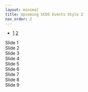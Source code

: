 ```yaml
---
layout: minimal
title: Upcoming SCDS Events Style 2
nav_order: 2 
---
```

<link rel="stylesheet" href="./assets/css/events2.css">
<link
  rel="stylesheet"
  href="./assets/css/swiper.css"
/>
<script src="https://ajax.googleapis.com/ajax/libs/jquery/3.7.1/jquery.min.js"></script>
<script src="./assets/javascript/swiper-bundle.min.js"></script>

- <a href="/index">1</a> <a href="/style-2">2</a>

<!-- Slider main container -->
<div class="swiper mySwiper">
    <div class="swiper-wrapper">
      <div class="swiper-slide">Slide 1</div>
      <div class="swiper-slide">Slide 2</div>
      <div class="swiper-slide">Slide 3</div>
      <div class="swiper-slide">Slide 4</div>
      <div class="swiper-slide">Slide 5</div>
      <div class="swiper-slide">Slide 6</div>
      <div class="swiper-slide">Slide 7</div>
      <div class="swiper-slide">Slide 8</div>
      <div class="swiper-slide">Slide 9</div>
    </div>
    <div class="swiper-pagination"></div>
  </div>

<script>
     $(window).resize(function() {
        if ($(window).width() < 960) {
            var swiper = new Swiper(".mySwiper", {
            slidesPerView: 1,
            spaceBetween: 20,
            pagination: {
                el: ".swiper-pagination",
                clickable: true,
            },
    });
        }
        else {
            var swiper = new Swiper(".mySwiper", {
      slidesPerView: 3,
      spaceBetween: 20,
      pagination: {
        el: ".swiper-pagination",
        clickable: true,
      },
    });
        }
    });
    
    
</script>